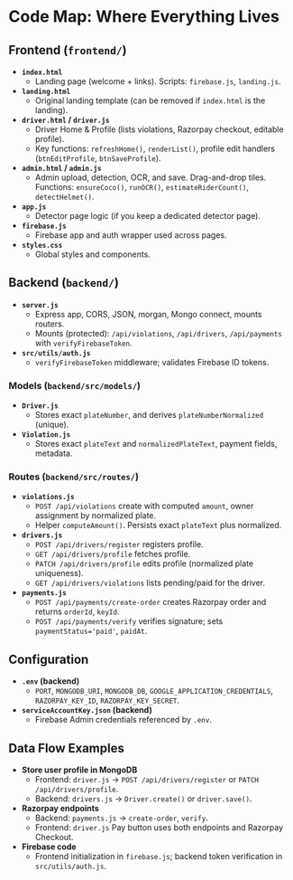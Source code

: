 # Code Map: Where Everything Lives

## Frontend (`frontend/`)
- **`index.html`**
  - Landing page (welcome + links). Scripts: `firebase.js`, `landing.js`.
- **`landing.html`**
  - Original landing template (can be removed if `index.html` is the landing).
- **`driver.html` / `driver.js`**
  - Driver Home & Profile (lists violations, Razorpay checkout, editable profile).
  - Key functions: `refreshHome()`, `renderList()`, profile edit handlers (`btnEditProfile`, `btnSaveProfile`).
- **`admin.html` / `admin.js`**
  - Admin upload, detection, OCR, and save. Drag-and-drop tiles. Functions: `ensureCoco()`, `runOCR()`, `estimateRiderCount()`, `detectHelmet()`.
- **`app.js`**
  - Detector page logic (if you keep a dedicated detector page).
- **`firebase.js`**
  - Firebase app and auth wrapper used across pages.
- **`styles.css`**
  - Global styles and components.

## Backend (`backend/`)
- **`server.js`**
  - Express app, CORS, JSON, morgan, Mongo connect, mounts routers.
  - Mounts (protected): `/api/violations`, `/api/drivers`, `/api/payments` with `verifyFirebaseToken`.
- **`src/utils/auth.js`**
  - `verifyFirebaseToken` middleware; validates Firebase ID tokens.

### Models (`backend/src/models/`)
- **`Driver.js`**
  - Stores exact `plateNumber`, and derives `plateNumberNormalized` (unique).
- **`Violation.js`**
  - Stores exact `plateText` and `normalizedPlateText`, payment fields, metadata.

### Routes (`backend/src/routes/`)
- **`violations.js`**
  - `POST /api/violations` create with computed `amount`, owner assignment by normalized plate.
  - Helper `computeAmount()`. Persists exact `plateText` plus normalized.
- **`drivers.js`**
  - `POST /api/drivers/register` registers profile.
  - `GET /api/drivers/profile` fetches profile.
  - `PATCH /api/drivers/profile` edits profile (normalized plate uniqueness).
  - `GET /api/drivers/violations` lists pending/paid for the driver.
- **`payments.js`**
  - `POST /api/payments/create-order` creates Razorpay order and returns `orderId`, `keyId`.
  - `POST /api/payments/verify` verifies signature; sets `paymentStatus='paid'`, `paidAt`.

## Configuration
- **`.env` (backend)**
  - `PORT`, `MONGODB_URI`, `MONGODB_DB`, `GOOGLE_APPLICATION_CREDENTIALS`, `RAZORPAY_KEY_ID`, `RAZORPAY_KEY_SECRET`.
- **`serviceAccountKey.json` (backend)**
  - Firebase Admin credentials referenced by `.env`.

## Data Flow Examples
- **Store user profile in MongoDB**
  - Frontend: `driver.js` → `POST /api/drivers/register` or `PATCH /api/drivers/profile`.
  - Backend: `drivers.js` → `Driver.create()` or `driver.save()`.
- **Razorpay endpoints**
  - Backend: `payments.js` → `create-order`, `verify`.
  - Frontend: `driver.js` Pay button uses both endpoints and Razorpay Checkout.
- **Firebase code**
  - Frontend initialization in `firebase.js`; backend token verification in `src/utils/auth.js`.
